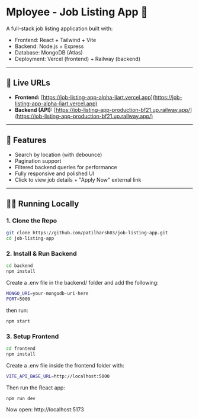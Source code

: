 # Mployee - Job Listing App 💼

A full-stack job listing application built with:

- Frontend: React + Tailwind + Vite
- Backend: Node.js + Express
- Database: MongoDB (Atlas)
- Deployment: Vercel (frontend) + Railway (backend)

---

## 🔗 Live URLs

- **Frontend:** [https://job-listing-app-alpha-liart.vercel.app](https://job-listing-app-alpha-liart.vercel.app)
- **Backend (API):** [https://job-listing-app-production-bf21.up.railway.app/](https://job-listing-app-production-bf21.up.railway.app/)

---

## 🚀 Features

- Search by location (with debounce)
- Pagination support
- Filtered backend queries for performance
- Fully responsive and polished UI
- Click to view job details + "Apply Now" external link

---

## 🧑‍💻 Running Locally

### 1. Clone the Repo

```bash
git clone https://github.com/patilharsh03/job-listing-app.git
cd job-listing-app
```

### 2. Install & Run Backend

```bash
cd backend
npm install
```

Create a .env file in the backend/ folder and add the following:
```bash
MONGO_URI=your-mongodb-uri-here
PORT=5000
```

then run:
```bash
npm start
```

### 3. Setup Frontend
```bash
cd frontend
npm install
```

Create a .env file inside the frontend folder with:
```bash
VITE_API_BASE_URL=http://localhost:5000
```

Then run the React app:
```bash
npm run dev
```

Now open: http://localhost:5173
